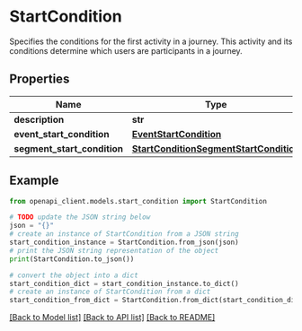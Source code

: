 # StartCondition

Specifies the conditions for the first activity in a journey. This activity and its conditions determine which users are participants in a journey.

## Properties

Name | Type | Description | Notes
------------ | ------------- | ------------- | -------------
**description** | **str** |  | [optional] 
**event_start_condition** | [**EventStartCondition**](EventStartCondition.md) |  | [optional] 
**segment_start_condition** | [**StartConditionSegmentStartCondition**](StartConditionSegmentStartCondition.md) |  | [optional] 

## Example

```python
from openapi_client.models.start_condition import StartCondition

# TODO update the JSON string below
json = "{}"
# create an instance of StartCondition from a JSON string
start_condition_instance = StartCondition.from_json(json)
# print the JSON string representation of the object
print(StartCondition.to_json())

# convert the object into a dict
start_condition_dict = start_condition_instance.to_dict()
# create an instance of StartCondition from a dict
start_condition_from_dict = StartCondition.from_dict(start_condition_dict)
```
[[Back to Model list]](../README.md#documentation-for-models) [[Back to API list]](../README.md#documentation-for-api-endpoints) [[Back to README]](../README.md)


